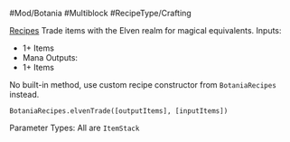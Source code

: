 #Mod/Botania #Multiblock #RecipeType/Crafting

<ins>Recipes</ins>
Trade items with the Elven realm for magical equivalents.
Inputs:
- 1+ Items
- Mana
Outputs:
- 1+ Items

No built-in method, use custom recipe constructor from `BotaniaRecipes` instead.
```
BotaniaRecipes.elvenTrade([outputItems], [inputItems])
```

Parameter Types:
All are `ItemStack`